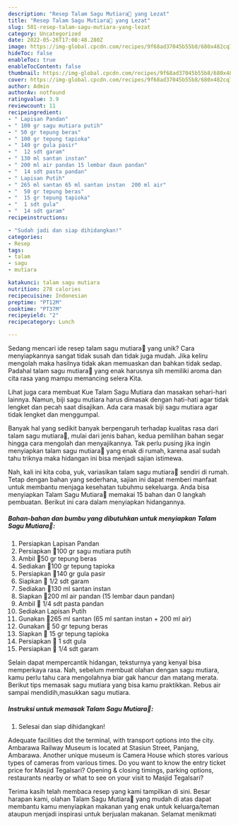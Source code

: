 ```yaml
---
description: "Resep Talam Sagu Mutiara💮 yang Lezat"
title: "Resep Talam Sagu Mutiara💮 yang Lezat"
slug: 501-resep-talam-sagu-mutiara-yang-lezat
category: Uncategorized
date: 2022-05-26T17:08:48.280Z
image: https://img-global.cpcdn.com/recipes/9f68ad37045b55b8/680x482cq70/talam-sagu-mutiara-foto-resep-utama.jpg
hideToc: false
enableToc: true
enableTocContent: false
thumbnail: https://img-global.cpcdn.com/recipes/9f68ad37045b55b8/680x482cq70/talam-sagu-mutiara-foto-resep-utama.jpg
cover: https://img-global.cpcdn.com/recipes/9f68ad37045b55b8/680x482cq70/talam-sagu-mutiara-foto-resep-utama.jpg
author: Admin
authorAv: notfound
ratingvalue: 3.9
reviewcount: 11
recipeingredient:
- " Lapisan Pandan"
- " 100 gr sagu mutiara putih"
- " 50 gr tepung beras"
- " 100 gr tepung tapioka"
- " 140 gr gula pasir"
- "  12 sdt garam"
- " 130 ml santan instan"
- " 200 ml air pandan 15 lembar daun pandan"
- "  14 sdt pasta pandan"
- " Lapisan Putih"
- " 265 ml santan 65 ml santan instan  200 ml air"
- "  50 gr tepung beras"
- "  15 gr tepung tapioka"
- "  1 sdt gula"
- "  14 sdt garam"
recipeinstructions:

- "Sudah jadi dan siap dihidangkan!"
categories:
- Resep
tags:
- talam
- sagu
- mutiara

katakunci: talam sagu mutiara 
nutrition: 278 calories
recipecuisine: Indonesian
preptime: "PT12M"
cooktime: "PT37M"
recipeyield: "2"
recipecategory: Lunch

---
```





Sedang mencari ide resep talam sagu mutiara💮 yang unik? Cara menyiapkannya sangat tidak susah dan tidak juga mudah. Jika keliru mengolah maka hasilnya tidak akan memuaskan dan bahkan tidak sedap. Padahal talam sagu mutiara💮 yang enak harusnya sih memiliki aroma dan cita rasa yang mampu memancing selera Kita.





Lihat juga cara membuat Kue Talam Sagu Mutiara dan masakan sehari-hari lainnya. Namun, biji sagu mutiara harus dimasak dengan hati-hati agar tidak lengket dan pecah saat disajikan. Ada cara masak biji sagu mutiara agar tidak lengket dan menggumpal.

Banyak hal yang sedikit banyak berpengaruh terhadap kualitas rasa dari talam sagu mutiara💮, mulai dari jenis bahan, kedua pemilihan bahan segar hingga cara mengolah dan menyajikannya. Tak perlu pusing jika ingin menyiapkan talam sagu mutiara💮 yang enak di rumah, karena asal sudah tahu triknya maka hidangan ini bisa menjadi sajian istimewa.






Nah, kali ini kita coba, yuk, variasikan talam sagu mutiara💮 sendiri di rumah. Tetap dengan bahan yang sederhana, sajian ini dapat memberi manfaat untuk membantu menjaga kesehatan tubuhmu sekeluarga. Anda bisa menyiapkan Talam Sagu Mutiara💮 memakai 15 bahan dan 0 langkah pembuatan. Berikut ini cara dalam menyiapkan hidangannya.

<!--inarticleads1-->

##### Bahan-bahan dan bumbu yang dibutuhkan untuk menyiapkan Talam Sagu Mutiara💮:

1. Persiapkan  Lapisan Pandan
1. Persiapkan  💮100 gr sagu mutiara putih
1. Ambil  🌾50 gr tepung beras
1. Sediakan  🌽100 gr tepung tapioka
1. Persiapkan  🍭140 gr gula pasir
1. Siapkan  🧂 1/2 sdt garam
1. Sediakan  🥥130 ml santan instan
1. Siapkan  🍵200 ml air pandan (15 lembar daun pandan)
1. Ambil  🌿 1/4 sdt pasta pandan
1. Sediakan  Lapisan Putih
1. Gunakan  🥥265 ml santan (65 ml santan instan + 200 ml air)
1. Gunakan  🌾 50 gr tepung beras
1. Siapkan  🌽 15 gr tepung tapioka
1. Persiapkan  🍭 1 sdt gula
1. Persiapkan  🧂 1/4 sdt garam


Selain dapat mempercantik hidangan, teksturnya yang kenyal bisa memperkaya rasa. Nah, sebelum membuat olahan dengan sagu mutiara, kamu perlu tahu cara mengolahnya biar gak hancur dan matang merata. Berikut tips memasak sagu mutiara yang bisa kamu praktikkan. Rebus air sampai mendidih,masukkan sagu mutiara. 

<!--inarticleads2-->

##### Instruksi untuk memasak Talam Sagu Mutiara💮:


1. Selesai dan siap dihidangkan!

Adequate facilities dot the terminal, with transport options into the city. Ambarawa Railway Museum is located at Stasiun Street, Panjang, Ambarawa. Another unique museum is Camera House which stores various types of cameras from various times. Do you want to know the entry ticket price for Masjid Tegalsari? Opening &amp; closing timings, parking options, restaurants nearby or what to see on your visit to Masjid Tegalsari? 

Terima kasih telah membaca resep yang kami tampilkan di sini. Besar harapan kami, olahan Talam Sagu Mutiara💮 yang mudah di atas dapat membantu kamu menyiapkan makanan yang enak untuk keluarga/teman ataupun menjadi inspirasi untuk berjualan makanan. Selamat menikmati
